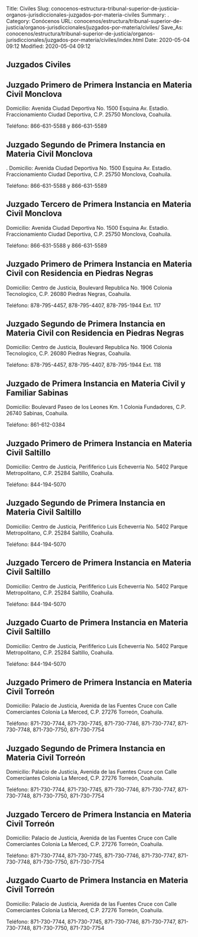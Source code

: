 Title: Civiles
Slug: conocenos-estructura-tribunal-superior-de-justicia-organos-jurisdiccionales-juzgados-por-materia-civiles
Summary: .
Category: Conócenos
URL: conocenos/estructura/tribunal-superior-de-justicia/organos-jurisdiccionales/juzgados-por-materia/civiles/
Save_As: conocenos/estructura/tribunal-superior-de-justicia/organos-jurisdiccionales/juzgados-por-materia/civiles/index.html
Date: 2020-05-04 09:12
Modified: 2020-05-04 09:12


## Juzgados Civiles

## Juzgado Primero de Primera Instancia en Materia Civil Monclova

Domicilio: Avenida Ciudad Deportiva No. 1500 Esquina Av. Estadio.
Fraccionamiento Ciudad Deportiva, C.P. 25750 Monclova, Coahuila.

Teléfono: 866-631-5588 y 866-631-5589

## Juzgado Segundo de Primera Instancia en Materia Civil Monclova
.
Domicilio: Avenida Ciudad Deportiva No. 1500 Esquina Av. Estadio.
Fraccionamiento Ciudad Deportiva, C.P. 25750 Monclova, Coahuila.

Teléfono: 866-631-5588 y 866-631-5589

## Juzgado Tercero de Primera Instancia en Materia Civil Monclova

Domicilio: Avenida Ciudad Deportiva No. 1500 Esquina Av. Estadio.
Fraccionamiento Ciudad Deportiva, C.P. 25750 Monclova, Coahuila.

Teléfono: 866-631-5588 y 866-631-5589

## Juzgado Primero de Primera Instancia en Materia Civil con Residencia en Piedras Negras

Domicilio: Centro de Justicia, Boulevard Republica No. 1906 Colonia Tecnologico,
C.P. 26080 Piedras Negras, Coahuila.

Teléfono: 878-795-4457, 878-795-4407, 878-795-1944 Ext. 117

## Juzgado Segundo de Primera Instancia en Materia Civil con Residencia en Piedras Negras

Domicilio: Centro de Justicia, Boulevard Republica No. 1906 Colonia Tecnologico,
C.P. 26080 Piedras Negras, Coahuila.

Teléfono: 878-795-4457, 878-795-4407, 878-795-1944 Ext. 118

## Juzgado de Primera Instancia en Materia Civil y Familiar Sabinas

Domicilio: Boulevard Paseo de los Leones Km. 1 Colonia Fundadores,
C.P. 26740 Sabinas, Coahuila.

Teléfono: 861-612-0384

## Juzgado Primero de Primera Instancia en Materia Civil Saltillo

Domicilio: Centro de Justicia, Perififerico Luis Echeverria No. 5402 Parque Metropolitano,
C.P. 25284 Saltillo, Coahuila.

Teléfono: 844-194-5070

## Juzgado Segundo de Primera Instancia en Materia Civil Saltillo

Domicilio: Centro de Justicia, Perififerico Luis Echeverria No. 5402 Parque Metropolitano,
C.P. 25284 Saltillo, Coahuila.

Teléfono: 844-194-5070

## Juzgado Tercero de Primera Instancia en Materia Civil Saltillo

Domicilio: Centro de Justicia, Perififerico Luis Echeverria No. 5402 Parque Metropolitano,
C.P. 25284 Saltillo, Coahuila.

Teléfono: 844-194-5070

## Juzgado Cuarto de Primera Instancia en Materia Civil Saltillo

Domicilio: Centro de Justicia, Perififerico Luis Echeverria No. 5402 Parque Metropolitano,
C.P. 25284 Saltillo, Coahuila.

Teléfono: 844-194-5070

## Juzgado Primero de Primera Instancia en Materia Civil Torreón

Domicilio: Palacio de Justicia, Avenida de las Fuentes Cruce con Calle Comerciantes Colonia La Merced,
C.P. 27276 Torreón, Coahuila.

Teléfono: 871-730-7744, 871-730-7745, 871-730-7746, 871-730-7747, 871-730-7748, 871-730-7750, 871-730-7754

## Juzgado Segundo de Primera Instancia en Materia Civil Torreón

Domicilio: Palacio de Justicia, Avenida de las Fuentes Cruce con Calle Comerciantes Colonia La Merced,
C.P. 27276 Torreón, Coahuila.

Teléfono: 871-730-7744, 871-730-7745, 871-730-7746, 871-730-7747, 871-730-7748, 871-730-7750, 871-730-7754

## Juzgado Tercero de Primera Instancia en Materia Civil Torreón

Domicilio: Palacio de Justicia, Avenida de las Fuentes Cruce con Calle Comerciantes Colonia La Merced,
C.P. 27276 Torreón, Coahuila.

Teléfono: 871-730-7744, 871-730-7745, 871-730-7746, 871-730-7747, 871-730-7748, 871-730-7750, 871-730-7754

## Juzgado Cuarto de Primera Instancia en Materia Civil Torreón

Domicilio: Palacio de Justicia, Avenida de las Fuentes Cruce con Calle Comerciantes Colonia La Merced,
C.P. 27276 Torreón, Coahuila.

Teléfono: 871-730-7744, 871-730-7745, 871-730-7746, 871-730-7747, 871-730-7748, 871-730-7750, 871-730-7754



